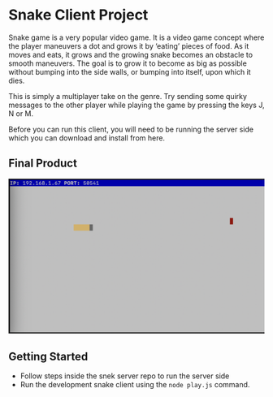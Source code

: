 # Snake Client Project

Snake game is a very popular video game. It is a video game concept where the player maneuvers a dot and grows it by ‘eating’ pieces of food. As it moves and eats, it grows and the growing snake becomes an obstacle to smooth maneuvers. The goal is to grow it to become as big as possible without bumping into the side walls, or bumping into itself, upon which it dies.

This is simply a multiplayer take on the genre. Try sending some quirky messages to the other player while playing the game by pressing the keys J, N or M.

Before you can run this client, you will need to be running the server side which you can download and install from here. 

## Final Product

!["screenshot"](screenshot.png)


## Getting Started

- Follow steps inside the snek server repo to run the server side
- Run the development snake client using the `node play.js` command.